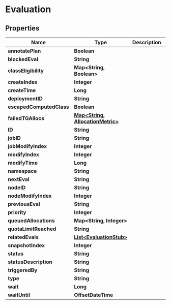 

# Evaluation


## Properties

| Name | Type | Description | Notes |
|------------ | ------------- | ------------- | -------------|
|**annotatePlan** | **Boolean** |  |  [optional] |
|**blockedEval** | **String** |  |  [optional] |
|**classEligibility** | **Map&lt;String, Boolean&gt;** |  |  [optional] |
|**createIndex** | **Integer** |  |  [optional] |
|**createTime** | **Long** |  |  [optional] |
|**deploymentID** | **String** |  |  [optional] |
|**escapedComputedClass** | **Boolean** |  |  [optional] |
|**failedTGAllocs** | [**Map&lt;String, AllocationMetric&gt;**](AllocationMetric.md) |  |  [optional] |
|**ID** | **String** |  |  [optional] |
|**jobID** | **String** |  |  [optional] |
|**jobModifyIndex** | **Integer** |  |  [optional] |
|**modifyIndex** | **Integer** |  |  [optional] |
|**modifyTime** | **Long** |  |  [optional] |
|**namespace** | **String** |  |  [optional] |
|**nextEval** | **String** |  |  [optional] |
|**nodeID** | **String** |  |  [optional] |
|**nodeModifyIndex** | **Integer** |  |  [optional] |
|**previousEval** | **String** |  |  [optional] |
|**priority** | **Integer** |  |  [optional] |
|**queuedAllocations** | **Map&lt;String, Integer&gt;** |  |  [optional] |
|**quotaLimitReached** | **String** |  |  [optional] |
|**relatedEvals** | [**List&lt;EvaluationStub&gt;**](EvaluationStub.md) |  |  [optional] |
|**snapshotIndex** | **Integer** |  |  [optional] |
|**status** | **String** |  |  [optional] |
|**statusDescription** | **String** |  |  [optional] |
|**triggeredBy** | **String** |  |  [optional] |
|**type** | **String** |  |  [optional] |
|**wait** | **Long** |  |  [optional] |
|**waitUntil** | **OffsetDateTime** |  |  [optional] |




